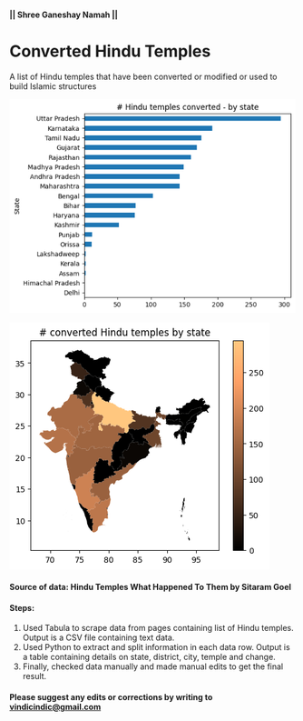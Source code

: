 #### || Shree Ganeshay Namah || 
  
  
# Converted Hindu Temples
A list of Hindu temples that have been converted or modified or used to build Islamic structures

![n_converted_hindu_temples_by_state](count_by_state.png)

![n_converted_hindu_temples_by_state_map](map_count_by_state.png)

#### Source of data: Hindu Temples What Happened To Them by Sitaram Goel

#### Steps:
1. Used Tabula to scrape data from pages containing list of Hindu temples. Output is a CSV file containing text data.
2. Used Python to extract and split information in each data row. Output is a table containing details on state, district, city, temple and change.
3. Finally, checked data manually and made manual edits to get the final result.

#### Please suggest any edits or corrections by writing to vindicindic@gmail.com
